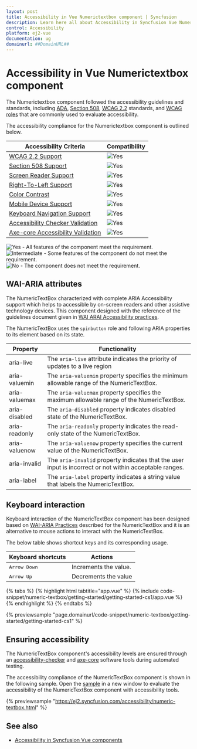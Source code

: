 ```yaml
---
layout: post
title: Accessibility in Vue Numerictextbox component | Syncfusion
description: Learn here all about Accessibility in Syncfusion Vue Numerictextbox component of Syncfusion Essential JS 2 and more.
control: Accessibility 
platform: ej2-vue
documentation: ug
domainurl: ##DomainURL##
---
```


# Accessibility in Vue Numerictextbox component

The Numerictextbox component followed the accessibility guidelines and standards, including [ADA](https://www.ada.gov/), [Section 508](https://www.section508.gov/), [WCAG 2.2](https://www.w3.org/TR/WCAG22/) standards, and [WCAG roles](https://www.w3.org/TR/wai-aria/#roles) that are commonly used to evaluate accessibility.

The accessibility compliance for the Numerictextbox component is outlined below.

| Accessibility Criteria | Compatibility |
| -- | -- |
| [WCAG 2.2 Support](../common/accessibility#accessibility-standards) | <img src="https://cdn.syncfusion.com/content/images/landing-page/yes.png" alt="Yes"> |
| [Section 508 Support](../common/accessibility#accessibility-standards) | <img src="https://cdn.syncfusion.com/content/images/landing-page/yes.png" alt="Yes"> |
| [Screen Reader Support](../common/accessibility#screen-reader-support) | <img src="https://cdn.syncfusion.com/content/images/landing-page/yes.png" alt="Yes"> |
| [Right-To-Left Support](../common/accessibility#right-to-left-support) | <img src="https://cdn.syncfusion.com/content/images/landing-page/yes.png" alt="Yes"> |
| [Color Contrast](../common/accessibility#color-contrast) | <img src="https://cdn.syncfusion.com/content/images/landing-page/yes.png" alt="Yes"> |
| [Mobile Device Support](../common/accessibility#mobile-device-support) | <img src="https://cdn.syncfusion.com/content/images/landing-page/yes.png" alt="Yes"> |
| [Keyboard Navigation Support](../common/accessibility#keyboard-navigation-support) | <img src="https://cdn.syncfusion.com/content/images/landing-page/yes.png" alt="Yes"> |
| [Accessibility Checker Validation](../common/accessibility#ensuring-accessibility) | <img src="https://cdn.syncfusion.com/content/images/landing-page/yes.png" alt="Yes"> |
| [Axe-core Accessibility Validation](../common/accessibility#ensuring-accessibility) | <img src="https://cdn.syncfusion.com/content/images/landing-page/yes.png" alt="Yes"> |

<style>
    .post .post-content img {
        display: inline-block;
        margin: 0.5em 0;
    }
</style>
<div><img src="https://cdn.syncfusion.com/content/images/landing-page/yes.png" alt="Yes"> - All features of the component meet the requirement.</div>

<div><img src="https://cdn.syncfusion.com/content/images/landing-page/intermediate.png" alt="Intermediate"> - Some features of the component do not meet the requirement.</div>

<div><img src="https://cdn.syncfusion.com/content/images/landing-page/no.png" alt="No"> - The component does not meet the requirement.</div>

## WAI-ARIA attributes

The NumericTextBox characterized with complete ARIA Accessibility support which helps to accessible
by on-screen readers and other assistive technology devices. This component designed with the reference of the guidelines document given in [WAI ARAI Accessibility practices](https://www.w3.org/TR/wai-aria/#spinbutton).

The NumericTextBox uses the `spinbutton` role and following ARIA properties to its element based on its state.

| **Property** | **Functionality** |
| --- | --- |
| aria-live | The `aria-live` attribute indicates the priority of updates to a live region |
| aria-valuemin | The `aria-valuemin` property specifies the minimum allowable range of the NumericTextBox.|
| aria-valuemax | The `aria-valuemax` property specifies the maximum allowable range of the NumericTextBox. |
| aria-disabled | The `aria-disabled` property indicates disabled state of the NumericTextBox. |
| aria-readonly | The `aria-readonly` property indicates the read-only state of the NumericTextBox. |
| aria-valuenow | The `aria-valuenow` property specifies the current value of the NumericTextBox. |
| aria-invalid | The `aria-invalid` property indicates that the user input is incorrect or not within acceptable ranges. |
| aria-label | The `aria-label` property indicates a string value that labels the NumericTextBox. |

## Keyboard interaction

Keyboard interaction of the NumericTextBox component has been designed based on [WAI-ARIA Practices](https://www.w3.org/TR/wai-aria/#spinbutton) described for the NumericTextBox and it is an alternative to mouse actions to interact with the NumericTextBox.

The below table shows shortcut keys and its corresponding usage.

| **Keyboard shortcuts** | **Actions** |
| --- | --- |
| <kbd>Arrow Down</kbd> | Increments the value. |
| <kbd>Arrow Up</kbd> | Decrements the value |

{% tabs %}
{% highlight html tabtitle="app.vue" %}
{% include code-snippet/numeric-textbox/getting-started/getting-started-cs1/app.vue %}
{% endhighlight %}
{% endtabs %}
        
{% previewsample "page.domainurl/code-snippet/numeric-textbox/getting-started/getting-started-cs1" %}

## Ensuring accessibility

The NumericTextBox component's accessibility levels are ensured through an [accessibility-checker](https://www.npmjs.com/package/accessibility-checker) and [axe-core](https://www.npmjs.com/package/axe-core) software tools during automated testing.

The accessibility compliance of the NumericTextBox component is shown in the following sample. Open the [sample](https://ej2.syncfusion.com/accessibility/numeric-textbox.html) in a new window to evaluate the accessibility of the NumericTextBox component with accessibility tools.

{% previewsample "https://ej2.syncfusion.com/accessibility/numeric-textbox.html" %}

## See also

* [Accessibility in Syncfusion Vue components](../common/accessibility)